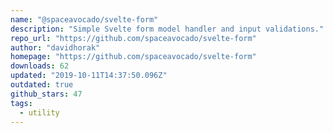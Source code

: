 ```yaml
---
name: "@spaceavocado/svelte-form"
description: "Simple Svelte form model handler and input validations."
repo_url: "https://github.com/spaceavocado/svelte-form"
author: "davidhorak"
homepage: "https://github.com/spaceavocado/svelte-form"
downloads: 62
updated: "2019-10-11T14:37:50.096Z"
outdated: true
github_stars: 47
tags: 
  - utility
---
```

